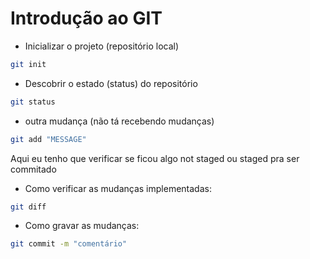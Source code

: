 # Introdução ao GIT

- Inicializar o projeto (repositório local)

```bash
git init
```

- Descobrir o estado (status) do repositório

```bash
git status
```

- outra mudança (não tá recebendo mudanças)

```bash
git add "MESSAGE" 
```

Aqui eu tenho que verificar se ficou algo not staged ou staged pra ser commitado

- Como verificar as mudanças implementadas:

```bash
git diff
```

- Como gravar as mudanças:

```bash
git commit -m "comentário"
```

